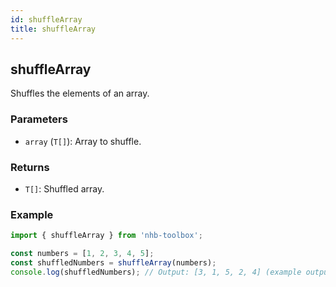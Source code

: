 ```yaml
---
id: shuffleArray
title: shuffleArray
---
```


## shuffleArray

Shuffles the elements of an array.

### Parameters

- `array` (`T[]`): Array to shuffle.

### Returns

- `T[]`: Shuffled array.

### Example

```typescript
import { shuffleArray } from 'nhb-toolbox';

const numbers = [1, 2, 3, 4, 5];
const shuffledNumbers = shuffleArray(numbers);
console.log(shuffledNumbers); // Output: [3, 1, 5, 2, 4] (example output; actual result may vary)
